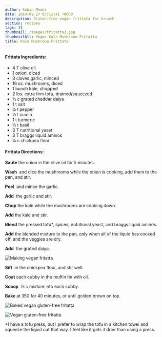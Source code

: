 ```yaml
---
author: Robin Means
date: 2014-09-27 03:11:41 +0000
description: Gluten-free vegan frittata for brunch
section: recipes
tags: []
thumbnail: /images/fritatta3.jpg
thumbnailAlt: Vegan Kale Mushroom Fritatta
title: Kale Mushroom Frittata
---
```


#### Frittata Ingredients:

- 4 T olive oil
- 1 onion, diced
- 3 cloves garlic, minced
- 16 oz. mushrooms, diced
- 1 bunch kale, chopped
- 2 lbs. extra firm tofu, drained/squeezed
- ½&nbsp;c grated cheddar daiya
- 1 t salt
- ¼&nbsp;t pepper
- ½&nbsp;t cumin
- 1 t turmeric
- ½&nbsp;t basil
- 3 T nutritional yeast
- 3 T braggs liquid aminos
- ¼&nbsp;c chickpea flour

#### Frittata Directions:

**Saute** the onion in the olive oil for 5 minutes.

**Wash** &nbsp;and dice the mushrooms while the onion is cooking, add them to the pan, and stir.

**Peel** &nbsp;and mince the garlic.

**Add** &nbsp;the garlic and stir.

**Chop** the kale while the mushrooms are cooking down.

**Add** the kale and stir.

**Blend** the pressed tofu\*, spices, nutritional yeast, and braggs liquid aminos.

**Add** the blended mixture to the pan, only when all of the liquid has cooked off, and the veggies are dry.

**Add** &nbsp;the grated daiya.

![Making vegan fritatta](/images/fritatta1.jpg)

**Sift** &nbsp;in the chickpea flour, and stir well.

**Coat** each cubby in the muffin tin with oil.

**Scoop** &nbsp;⅓ c mixture into each cubby.

**Bake** at 350 for 40 minutes, or until golden brown on top.

![Baked vegan gluten-free fritatta](/images/fritatta2.jpg)

![Vegan gluten-free fritatta](/images/fritatta4.jpg)

\*I have a tofu press, but I prefer to wrap the tofu in a kitchen towel and squeeze the liquid out that way. I feel like it gets it drier than using a press.

